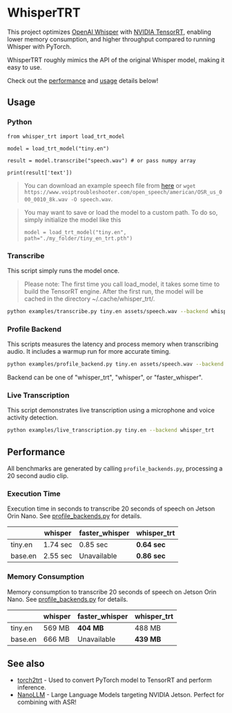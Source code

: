 # WhisperTRT

This project optimizes [OpenAI Whisper](https://github.com/openai/whisper) with [NVIDIA TensorRT](https://developer.nvidia.com/tensorrt#:~:text=NVIDIA%20TensorRT%2DLLM%20is%20an,on%20the%20NVIDIA%20AI%20platform.), enabling lower memory consumption, and higher throughput compared to running Whisper with PyTorch.

WhisperTRT roughly mimics the API of the original Whisper model, making it easy to use.  

Check out the [performance](#performance) and [usage](#usage) details below!

## Usage

### Python

```python3
from whisper_trt import load_trt_model

model = load_trt_model("tiny.en")

result = model.transcribe("speech.wav") # or pass numpy array

print(result['text'])
```

> You can download an example speech file from [here](https://www.voiptroubleshooter.com/open_speech/american/OSR_us_000_0010_8k.wav) or 
> ``wget https://www.voiptroubleshooter.com/open_speech/american/OSR_us_000_0010_8k.wav -O speech.wav``.


> You may want to save or load the model to a custom path.  To do so, simply initialize the model like this
> 
> ```python3
> model = load_trt_model("tiny.en", path="./my_folder/tiny_en_trt.pth")
> ```

### Transcribe

This script simply runs the model once.  

> Please note:  The first time you call load_model, it takes some time to build the TensorRT engine.
> After the first run, the model will be cached in the directory ~/.cache/whisper_trt/.

```bash
python examples/transcribe.py tiny.en assets/speech.wav --backend whisper_trt
```

### Profile Backend

This scripts measures the latency and process memory when transcribing audio. It includes a warmup run for
more accurate timing.

```bash
python examples/profile_backend.py tiny.en assets/speech.wav --backend whisper_trt
```

Backend can be one of "whisper_trt", "whisper", or "faster_whisper".

### Live Transcription

This script demonstrates live transcription using a microphone and voice activity detection.

```bash
python examples/live_transcription.py tiny.en --backend whisper_trt
```

## Performance

All benchmarks are generated by calling ``profile_backends.py``,
processing a 20 second audio clip.


### Execution Time

Execution time in seconds to transcribe 20 seconds of speech on Jetson Orin Nano. See [profile_backends.py](profile_backends.py) for details.


|     | whisper | faster_whisper | whisper_trt |
|-------|---------|--------------------|--------|
| tiny.en | 1.74 sec | 0.85 sec | **0.64 sec** |
| base.en | 2.55 sec | Unavailable | **0.86 sec** |


### Memory Consumption

Memory consumption to transcribe 20 seconds of speech on Jetson Orin Nano. See [profile_backends.py](profile_backends.py) for details.

|     | whisper | faster_whisper | whisper_trt |
|-------|---------|--------------------|--------|
| tiny.en | 569 MB | **404 MB** | 488 MB |
| base.en | 666 MB |  Unavailable | **439 MB** |


## See also

- [torch2trt](https://github.com/NVIDIA-AI-IOT/torch2trt) - Used to convert PyTorch model to TensorRT and perform inference.
- [NanoLLM](https://github.com/dusty-nv/NanoLLM) - Large Language Models targeting NVIDIA Jetson.  Perfect for combining with ASR!